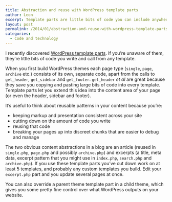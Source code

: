 ```yaml
---
title: Abstraction and reuse with WordPress template parts
author: Leon
excerpt: Template parts are little bits of code you can include anywhere in your WordPress theme templates. They save time and effort and keep your markup consistent.
layout: post
permalink: /2014/01/abstraction-and-reuse-with-wordpress-template-parts/
categories:
  - Code and technology
---
```

I recently discovered [WordPress template parts][1]. If you&#8217;re unaware of them, they&#8217;re little bits of code you write and call from any template.

When you first build WordPress themes each page type (`single`, `page`, `archive` etc.) consists of its own, separate code, apart from the calls to `get_header`, `get_sidebar` and `get_footer`. `get_header` *et al* are great because they save you copying and pasting large bits of code into every template. Template parts let you extend this idea into the content area of your page (or even the header, sidebar and footer).

It&#8217;s useful to think about reusable patterns in your content because you&#8217;re:

*   keeping markup and presentation consistent across your site
*   cutting down on the amount of code you write
*   reusing that code
*   breaking your pages up into discreet chunks that are easier to debug and manage

The two obvious content abstractions in a blog are an article (reused in `single.php`, `page.php` and possibly `archive.php`) and excerpts (a title, meta data, excerpt pattern that you might use in `index.php`, `search.php` and `archive.php`). If you use these template parts you&#8217;ve cut down work on at least 5 templates, and probably any custom templates you build. Edit your `excerpt.php` part and you update several pages at once.

You can also override a parent theme template part in a child theme, which gives you some pretty fine control over what WordPress outputs on your website.

 [1]: http://codex.wordpress.org/Function_Reference/get_template_part